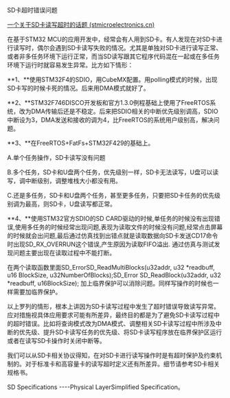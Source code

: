 SD卡超时错误问题

[一个关于SD卡读写超时的话题 (stmicroelectronics.cn)](https://shequ.stmicroelectronics.cn/thread-628998-1-1.html)

在基于STM32 MCU的应用开发中，经常会有人用到SD卡。有人发现在对SD卡进行读写时，偶尔会遇到SD卡读写失败的情况。尤其是单独对SD卡进行读写正常、或者非多任务环境下运行正常，而当SD读写跟其它程序代码混在一起或在多任务环境下运行时就容易发生异常。比方如下情形：

**1、**使用STM32F4的SDIO，用CubeMX配置。用polling模式的时候，出现SD卡写的时候卡死的情况。后来用DMA模式就好了。

**2、**STM32F746DISCO开发板和官方1.3.0例程基础上使用了FreeRTOS系统，改为DMA传输后还是不稳定。后来把SDIO相关的中断优先级别调高，SDIO中断设为3，DMA发送和接收的调为4，比FreeRTOS的系统用户级别高，解决问题。

**3、**在FreeRTOS+FatFs+STM32F429的基础上。

A.单个任务操作，SD卡读写没有问题

B.多个任务，SD卡和U盘两个任务，优先级别一样，SD卡无法读写，U盘可以读写，调中断级别，调整堆栈大小都没有用。

C.还是多任务，SD卡和U盘两个任务，甚至更多任务，只要把SD卡任务的优先级别调为最高，则SD卡，U盘读写都正常。

**4、**使用STM32官方SDIO的SD CARD驱动的时候,单任务的时候没有出现错误,使用多任务的时候经常出现问题,表现为读取文件的时候没有问题,经常点击屏幕的时候就会出问题,最后通过仿真找到出错点就是读取数据向SD卡发送CD17命令时出现SD_RX_OVERRUN这个错误,产生原因为读取FIFO溢出. 通过仿真与测试发现问题主要出现在读取过程中不能打断。

在两个读取函数里面SD_ErrorSD_ReadMultiBlocks(u32addr, u32 *readbuff, u16 BlockSize, u32NumberOfBlocks);SD_Error SD_ReadBlock(u32addr, u32 *readbuff, u16BlockSize); 加上临界保护可以消除问题。同样写操作的时候也一样需要加临界保护。

以上罗列的情形，根本上讲因为SD卡读写过程中发生了超时错误导致读写异常。应对措施视具体应用要求可能有所差异，最终目的都是为了避免SD卡读写过程中的超时错误。比如将查询模式改为DMA模式、调整相关SD卡读写过程中所涉及中断的优先级、提升SD卡读写任务的优先级、将SD卡读写程序放在临界保护区运行或者在读写SD卡操作时关闭中断等。

我们可以从SD卡相关协议得知，在对SD卡进行读写操作时是有超时保护及约束机制的。对于标准卡和高容量卡的读写超时定义还有所差异。细节请参考SD卡相关规格书。

SD Specifications ----Physical LayerSimplified Specification。

